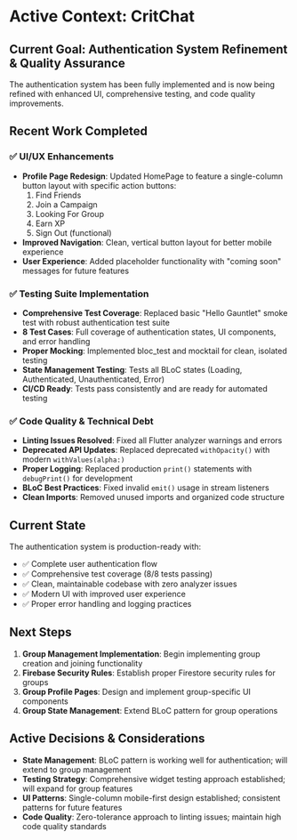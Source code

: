 # Active Context: CritChat

## Current Goal: Authentication System Refinement & Quality Assurance

The authentication system has been fully implemented and is now being refined with enhanced UI, comprehensive testing, and code quality improvements.

## Recent Work Completed

### ✅ UI/UX Enhancements
- **Profile Page Redesign**: Updated HomePage to feature a single-column button layout with specific action buttons:
  1. Find Friends
  2. Join a Campaign  
  3. Looking For Group
  4. Earn XP
  5. Sign Out (functional)
- **Improved Navigation**: Clean, vertical button layout for better mobile experience
- **User Experience**: Added placeholder functionality with "coming soon" messages for future features

### ✅ Testing Suite Implementation
- **Comprehensive Test Coverage**: Replaced basic "Hello Gauntlet" smoke test with robust authentication test suite
- **8 Test Cases**: Full coverage of authentication states, UI components, and error handling
- **Proper Mocking**: Implemented bloc_test and mocktail for clean, isolated testing
- **State Management Testing**: Tests all BLoC states (Loading, Authenticated, Unauthenticated, Error)
- **CI/CD Ready**: Tests pass consistently and are ready for automated testing

### ✅ Code Quality & Technical Debt
- **Linting Issues Resolved**: Fixed all Flutter analyzer warnings and errors
- **Deprecated API Updates**: Replaced deprecated `withOpacity()` with modern `withValues(alpha:)`
- **Proper Logging**: Replaced production `print()` statements with `debugPrint()` for development
- **BLoC Best Practices**: Fixed invalid `emit()` usage in stream listeners
- **Clean Imports**: Removed unused imports and organized code structure

## Current State

The authentication system is production-ready with:
- ✅ Complete user authentication flow
- ✅ Comprehensive test coverage (8/8 tests passing)
- ✅ Clean, maintainable codebase with zero analyzer issues
- ✅ Modern UI with improved user experience
- ✅ Proper error handling and logging practices

## Next Steps

1. **Group Management Implementation**: Begin implementing group creation and joining functionality
2. **Firebase Security Rules**: Establish proper Firestore security rules for groups
3. **Group Profile Pages**: Design and implement group-specific UI components
4. **Group State Management**: Extend BLoC pattern for group operations

## Active Decisions & Considerations

- **State Management**: BLoC pattern is working well for authentication; will extend to group management
- **Testing Strategy**: Comprehensive widget testing approach established; will expand for group features
- **UI Patterns**: Single-column mobile-first design established; consistent patterns for future features
- **Code Quality**: Zero-tolerance approach to linting issues; maintain high code quality standards 